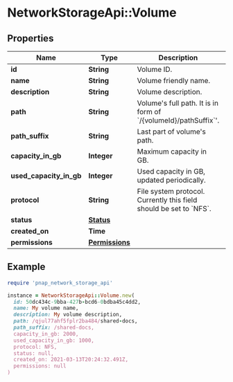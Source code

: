 # NetworkStorageApi::Volume

## Properties

| Name | Type | Description | Notes |
| ---- | ---- | ----------- | ----- |
| **id** | **String** | Volume ID. | [optional] |
| **name** | **String** | Volume friendly name. | [optional] |
| **description** | **String** | Volume description. | [optional] |
| **path** | **String** | Volume&#39;s full path. It is in form of &#x60;/{volumeId}/pathSuffix&#x60;&#39;. | [optional] |
| **path_suffix** | **String** | Last part of volume&#39;s path. | [optional] |
| **capacity_in_gb** | **Integer** | Maximum capacity in GB. | [optional] |
| **used_capacity_in_gb** | **Integer** | Used capacity in GB, updated periodically. | [optional] |
| **protocol** | **String** | File system protocol. Currently this field should be set to &#x60;NFS&#x60;. | [optional] |
| **status** | [**Status**](Status.md) |  | [optional] |
| **created_on** | **Time** |  | [optional] |
| **permissions** | [**Permissions**](Permissions.md) |  | [optional] |

## Example

```ruby
require 'pnap_network_storage_api'

instance = NetworkStorageApi::Volume.new(
  id: 50dc434c-9bba-427b-bcd6-0bdba45c4dd2,
  name: My volume name,
  description: My volume description,
  path: /qjul77ahf5fplr2ba484/shared-docs,
  path_suffix: /shared-docs,
  capacity_in_gb: 2000,
  used_capacity_in_gb: 1000,
  protocol: NFS,
  status: null,
  created_on: 2021-03-13T20:24:32.491Z,
  permissions: null
)
```

